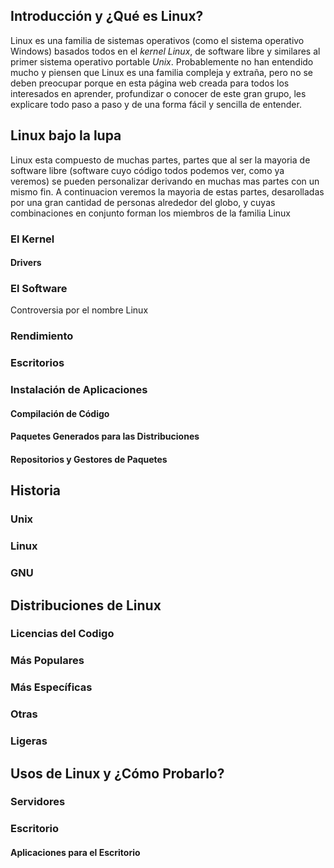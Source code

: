 ## Introducción y ¿Qué es Linux?
Linux es una familia de sistemas operativos (como el sistema operativo Windows) basados todos en el *kernel Linux*, de software libre y similares al primer sistema operativo portable *Unix*. Probablemente no han entendido mucho y piensen que Linux es una familia compleja y extraña, pero no se deben preocupar porque en esta página web creada para todos los interesados en aprender, profundizar o conocer de este gran grupo, les explicare todo paso a paso y de una forma fácil y sencilla de entender.

## Linux bajo la lupa
Linux esta compuesto de muchas partes, partes que al ser la mayoria de software libre (software cuyo código todos podemos ver, como ya veremos) se pueden personalizar derivando en muchas mas partes con un mismo fin. A continuacion veremos la mayoria de estas partes, desarolladas por una gran cantidad de personas alrededor del globo, y cuyas combinaciones en conjunto forman los miembros de la familia Linux
### El Kernel

#### Drivers
### El Software
Controversia por el nombre Linux
### Rendimiento
### Escritorios
### Instalación de Aplicaciones
#### Compilación de Código
#### Paquetes Generados para las Distribuciones
#### Repositorios y Gestores de Paquetes

## Historia
### Unix
### Linux
### GNU 

## Distribuciones de Linux
### Licencias del Codigo
### Más Populares
### Más Específicas 
### Otras
### Ligeras

## Usos de Linux y ¿Cómo Probarlo?
### Servidores
### Escritorio
#### Aplicaciones para el Escritorio
